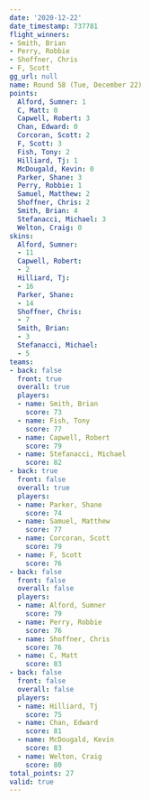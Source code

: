 ```yaml
---
date: '2020-12-22'
date_timestamp: 737781
flight_winners:
- Smith, Brian
- Perry, Robbie
- Shoffner, Chris
- F, Scott
gg_url: null
name: Round 58 (Tue, December 22)
points:
  Alford, Sumner: 1
  C, Matt: 0
  Capwell, Robert: 3
  Chan, Edward: 0
  Corcoran, Scott: 2
  F, Scott: 3
  Fish, Tony: 2
  Hilliard, Tj: 1
  McDougald, Kevin: 0
  Parker, Shane: 3
  Perry, Robbie: 1
  Samuel, Matthew: 2
  Shoffner, Chris: 2
  Smith, Brian: 4
  Stefanacci, Michael: 3
  Welton, Craig: 0
skins:
  Alford, Sumner:
  - 11
  Capwell, Robert:
  - 2
  Hilliard, Tj:
  - 16
  Parker, Shane:
  - 14
  Shoffner, Chris:
  - 7
  Smith, Brian:
  - 3
  Stefanacci, Michael:
  - 5
teams:
- back: false
  front: true
  overall: true
  players:
  - name: Smith, Brian
    score: 73
  - name: Fish, Tony
    score: 77
  - name: Capwell, Robert
    score: 79
  - name: Stefanacci, Michael
    score: 82
- back: true
  front: false
  overall: true
  players:
  - name: Parker, Shane
    score: 74
  - name: Samuel, Matthew
    score: 77
  - name: Corcoran, Scott
    score: 79
  - name: F, Scott
    score: 76
- back: false
  front: false
  overall: false
  players:
  - name: Alford, Sumner
    score: 79
  - name: Perry, Robbie
    score: 76
  - name: Shoffner, Chris
    score: 76
  - name: C, Matt
    score: 83
- back: false
  front: false
  overall: false
  players:
  - name: Hilliard, Tj
    score: 75
  - name: Chan, Edward
    score: 81
  - name: McDougald, Kevin
    score: 83
  - name: Welton, Craig
    score: 80
total_points: 27
valid: true
---
```

